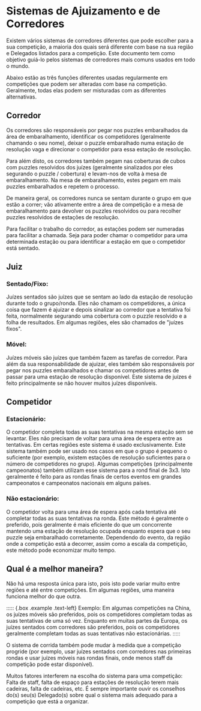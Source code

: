 # Sistemas de Ajuizamento e de Corredores

Existem vários sistemas de corredores diferentes que pode escolher para a sua competição, a maioria dos quais será diferente com base na sua região e Delegados listados para a competição. Este documento tem como objetivo guiá-lo pelos sistemas de corredores mais comuns usados ​​em todo o mundo.

Abaixo estão as três funções diferentes usadas regularmente em competições que podem ser alteradas com base na competição. Geralmente, todas elas podem ser misturadas com as diferentes alternativas.

## Corredor

Os corredores são responsáveis ​​por pegar nos puzzles embaralhados da área de embaralhamento, identificar os competidores (geralmente chamando o seu nome), deixar o puzzle embaralhado numa estação de resolução vaga e direcionar o competidor para essa estação de resolução.

Para além disto, os corredores também pegam nas coberturas de cubos com puzzles resolvidos dos juízes (geralmente sinalizados por eles segurando o puzzle / cobertura) e levam-nos de volta à mesa de embaralhamento. Na mesa de embaralhamento, estes pegam em mais puzzles embaralhados e repetem o processo.

De maneira geral, os corredores nunca se sentam durante o grupo em que estão a correr; vão ativamente entre a área de competição e a mesa de embaralhamento para devolver os puzzles resolvidos ou para recolher puzzles resolvidos de estações de resolução.

Para facilitar o trabalho do corredor, as estações podem ser numeradas para facilitar a chamada. Seja para poder chamar o competidor para uma determinada estação ou para identificar a estação em que o competidor está sentado.

## Juiz

### Sentado/Fixo:

Juízes sentados são juízes que se sentam ao lado da estação de resolução durante todo o grupo/ronda. Eles não chamam os competidores, a única coisa que fazem é ajuizar e depois sinalizar ao corredor que a tentativa foi feita, normalmente segurando uma cobertura com o puzzle resolvido e a folha de resultados.
Em algumas regiões, eles são chamados de "juízes fixos".

### Móvel:

Juízes móveis são juízes que também fazem as tarefas de corredor. Para além da sua responsabilidade de ajuizar, eles também são responsáveis ​​por pegar nos puzzles embaralhados e chamar os competidores antes de passar para uma estação de resolução disponível. Este sistema de juízes é feito principalmente se não houver muitos juízes disponíveis.

## Competidor

### Estacionário:

O competidor completa todas as suas tentativas na mesma estação sem se levantar. Eles não precisam de voltar para uma área de espera entre as tentativas. Em certas regiões este sistema é usado exclusivamente. Este sistema também pode ser usado nos casos em que o grupo é pequeno o suficiente (por exemplo, existem estações de resolução suficientes para o número de competidores no grupo). Algumas competições (principalmente campeonatos) também utilizam esse sistema para a rond final de 3x3. Isto geralmente é feito para as rondas finais de certos eventos em grandes campeonatos e campeonatos nacionais em alguns países.

### Não estacionário:

O competidor volta para uma área de espera após cada tentativa até completar todas as suas tentativas na ronda. Este método é geralmente o preferido, pois geralmente é mais eficiente do que um concorrente mantendo uma estação de resolução ocupada enquanto espera que o seu puzzle seja embaralhado corretamente. Dependendo do evento, da região onde a competição está a decorrer, assim como a escala da competição, este método pode economizar muito tempo.

## Qual é a melhor maneira?

Não há uma resposta única para isto, pois isto pode variar muito entre regiões e até entre competições. Em algumas regiões, uma maneira funciona melhor do que outra.

::::: {.box .example .text-left}
Exemplo: Em algumas competições na China, os juízes móveis são preferidos, pois os competidores completam todas as suas tentativas de uma só vez. Enquanto em muitas partes da Europa, os juízes sentados com corredores são preferidos, pois os competidores geralmente completam todas as suas tentativas não estacionárias.
:::::

O sistema de corrida também pode mudar à medida que a competição progride (por exemplo, usar juízes sentados com corredores nas primeiras rondas e usar juízes móveis nas rondas finais, onde menos staff da competição pode estar disponível).

Muitos fatores interferem na escolha do sistema para uma competição: Falta de staff, falta de espaço para estações de resolução terem mais cadeiras, falta de cadeiras, etc. É sempre importante ouvir os conselhos do(s) seu(s) Delegado(s) sobre qual o sistema mais adequado para a competição que está a organizar.
